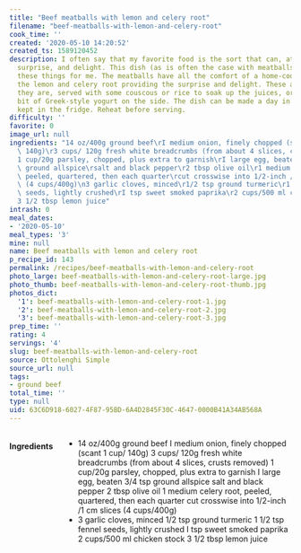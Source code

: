 ```yaml
---
title: "Beef meatballs with lemon and celery root"
filename: "beef-meatballs-with-lemon-and-celery-root"
cook_time: ''
created: '2020-05-10 14:20:52'
created_ts: 1589120452
description: I often say that my favorite food is the sort that can, at once, comfort,
  surprise, and delight. This dish (as is often the case with meatballs) does all
  these things for me. The meatballs have all the comfort of a home-cooked meal, with
  the lemon and celery root providing the surprise and delight. These are lovely as
  they are, served with some couscous or rice to soak up the juices, or with a little
  bit of Greek-style yogurt on the side. The dish can be made a day in advance and
  kept in the fridge. Reheat before serving.
difficulty: ''
favorite: 0
image_url: null
ingredients: "14 oz/400g ground beef\rI medium onion, finely chopped (scant 1 cup/\
  \ 140g)\r3 cups/ 120g fresh white breadcrumbs (from about 4 slices, crusts removed)\r\
  1 cup/20g parsley, chopped, plus extra to garnish\rI large egg, beaten\r3/4 tsp\
  \ ground allspice\rsalt and black pepper\r2 tbsp olive oil\r1 medium celery root,\
  \ peeled, quartered, then each quarter\rcut crosswise into 1/2-inch /1 cm slices\
  \ (4 cups/400g)\n3 garlic cloves, minced\r1/2 tsp ground turmeric\r1 1/2 tsp fennel\
  \ seeds, lightly crushed\rI tsp sweet smoked paprika\r2 cups/500 ml chicken\rstock\r\
  3 1/2 tbsp lemon juice"
intrash: 0
meal_dates:
- '2020-05-10'
meal_types: '3'
mine: null
name: Beef meatballs with lemon and celery root
p_recipe_id: 143
permalink: /recipes/beef-meatballs-with-lemon-and-celery-root
photo_large: beef-meatballs-with-lemon-and-celery-root-large.jpg
photo_thumb: beef-meatballs-with-lemon-and-celery-root-thumb.jpg
photos_dict:
  '1': beef-meatballs-with-lemon-and-celery-root-1.jpg
  '2': beef-meatballs-with-lemon-and-celery-root-2.jpg
  '3': beef-meatballs-with-lemon-and-celery-root-3.jpg
prep_time: ''
rating: 4
servings: '4'
slug: beef-meatballs-with-lemon-and-celery-root
source: Ottolenghi Simple
source_url: null
tags:
- ground beef
total_time: ''
type: null
uid: 63C6D918-6027-4F87-95BD-6A4D2845F30C-4647-0000B41A34AB568A
---
```

<div class="large-8 medium-7 columns" id="writeup">	</div><!-- #writeup -->
</div><!-- #row-one -->
<div class="row" id="row-two">	<div class="medium-4 small-5 columns" id="ingredients"><h4>Ingredients</h4><div class="box box-ingredients content"><ul>
<li>14 oz/400g ground beef
I medium onion, finely chopped (scant 1 cup/ 140g)
3 cups/ 120g fresh white breadcrumbs (from about 4 slices, crusts removed)
1 cup/20g parsley, chopped, plus extra to garnish
I large egg, beaten
3/4 tsp ground allspice
salt and black pepper
2 tbsp olive oil
1 medium celery root, peeled, quartered, then each quarter
cut crosswise into 1/2-inch /1 cm slices (4 cups/400g)</li>
<li>3 garlic cloves, minced
1/2 tsp ground turmeric
1 1/2 tsp fennel seeds, lightly crushed
I tsp sweet smoked paprika
2 cups/500 ml chicken
stock
3 1/2 tbsp lemon juice</li>
</ul>
</div>	</div>	<div class="medium-6 small-7 columns" id="directions">	</div>